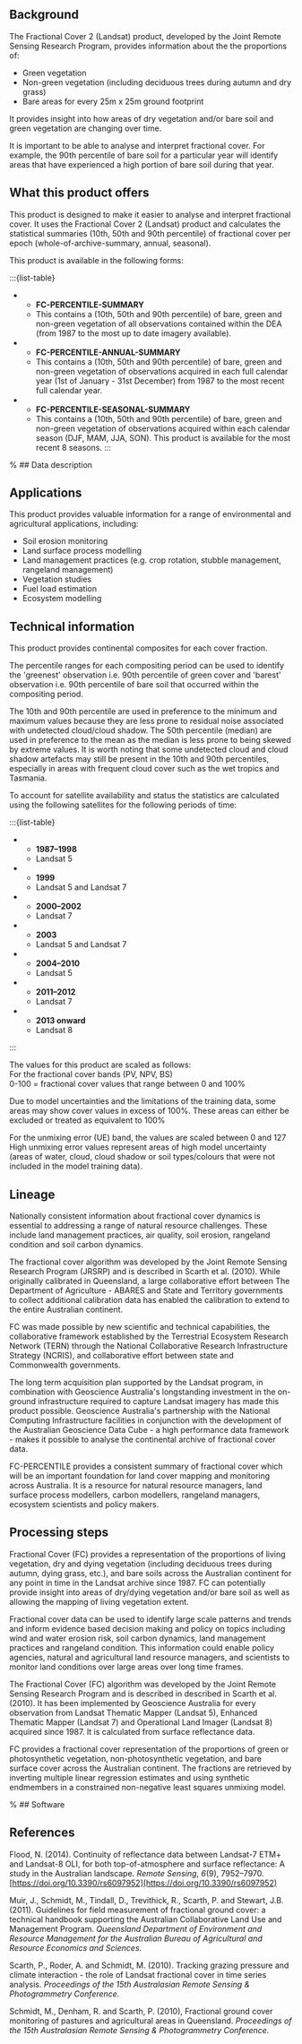 ## Background

The Fractional Cover 2 (Landsat) product, developed by the Joint Remote Sensing Research Program, provides information about the the proportions of:

* Green vegetation
* Non-green vegetation (including deciduous trees during autumn and dry grass)
* Bare areas for every 25m x 25m ground footprint

It provides insight into how areas of dry vegetation and/or bare soil and green vegetation are changing over time.

It is important to be able to analyse and interpret fractional cover. For example, the 90th percentile of bare soil for a particular year will identify areas that have experienced a high portion of bare soil during that year.

## What this product offers

This product is designed to make it easier to analyse and interpret fractional cover. It uses the Fractional Cover 2 (Landsat) product and calculates the statistical summaries (10th, 50th and 90th percentile) of fractional cover per epoch (whole-of-archive-summary, annual, seasonal).

This product is available in the following forms:

:::{list-table}

* - **FC-PERCENTILE-SUMMARY**
  - This contains a (10th, 50th and 90th percentile) of bare, green and non-green vegetation of all observations contained within the DEA (from 1987 to the most up to date imagery available).
* - **FC-PERCENTILE-ANNUAL-SUMMARY**
  - This contains a (10th, 50th and 90th percentile) of bare, green and non-green vegetation of observations acquired in each full calendar year (1st of January - 31st December) from 1987 to the most recent full calendar year.
* - **FC-PERCENTILE-SEASONAL-SUMMARY**
  - This contains a (10th, 50th and 90th percentile) of bare, green and non-green vegetation of observations acquired within each calendar season (DJF, MAM, JJA, SON).  This product is available for the most recent 8 seasons.
:::

% ## Data description

## Applications

This product provides valuable information for a range of environmental and agricultural applications, including:
* Soil erosion monitoring
* Land surface process modelling
* Land management practices (e.g. crop rotation, stubble management, rangeland management)
* Vegetation studies
* Fuel load estimation
* Ecosystem modelling

## Technical information

This product provides continental composites for each cover fraction.

The percentile ranges for each compositing period can be used to identify the 'greenest' observation i.e. 90th percentile of green cover and 'barest' observation i.e. 90th percentile of bare soil that occurred within the compositing period.

The 10th and 90th percentile are used in preference to the minimum and maximum values because they are less prone to residual noise associated with undetected cloud/cloud shadow. The 50th percentile (median) are used in preference to the mean as the median is less prone to being skewed by extreme values. It is worth noting that some undetected cloud and cloud shadow artefacts may still be present in the 10th and 90th percentiles, especially in areas with frequent cloud cover such as the wet tropics and Tasmania.

To account for satellite availability and status the statistics are calculated using the following satellites for the following periods of time:

:::{list-table}

* - **1987&ndash;1998**
  - Landsat 5
* - **1999**
  - Landsat 5 and Landsat 7
* - **2000&ndash;2002**
  - Landsat 7
* - **2003**
  - Landsat 5 and Landsat 7
* - **2004&ndash;2010**
  - Landsat 5
* - **2011&ndash;2012**
  - Landsat 7
* - **2013 onward**
  - Landsat 8

:::

The values for this product are scaled as follows:  
For the fractional cover bands (PV, NPV, BS)  
0-100 = fractional cover values that range between 0 and 100%

Due to model uncertainties and the limitations of the training data, some areas may show cover values in excess of 100%. These areas can either be excluded or treated as equivalent to 100%

For the unmixing error (UE) band, the values are scaled between 0 and 127  High unmixing error values represent areas of high model uncertainty (areas of water, cloud, cloud shadow or soil types/colours that were not included in the model training data).

## Lineage

Nationally consistent information about fractional cover dynamics is essential to addressing a range of natural resource challenges. These include land management practices, air quality, soil erosion, rangeland condition and soil carbon dynamics.

The fractional cover algorithm was developed by the Joint Remote Sensing Research Program (JRSRP) and is described in Scarth et al. (2010). While originally calibrated in Queensland, a large collaborative effort between The Department of Agriculture - ABARES and State and Territory governments to collect additional calibration data has enabled the calibration to extend to the entire Australian continent.

FC was made possible by new scientific and technical capabilities, the collaborative framework established by the Terrestrial Ecosystem Research Network (TERN) through the National Collaborative Research Infrastructure Strategy (NCRIS), and collaborative effort between state and Commonwealth governments.

The long term acquisition plan supported by the Landsat program, in combination with Geoscience Australia's longstanding investment in the on-ground infrastructure required to capture Landsat imagery has made this product possible. Geoscience Australia's partnership with the National Computing Infrastructure facilities in conjunction with the development of the Australian Geoscience Data Cube - a high performance data framework - makes it possible to analyse the continental archive of fractional cover data.

FC-PERCENTILE provides a consistent summary of fractional cover which will be an important foundation for land cover mapping and monitoring across Australia. It is a resource for natural resource managers, land surface process modellers, carbon modellers, rangeland managers, ecosystem scientists and policy makers.

## Processing steps

Fractional Cover (FC) provides a representation of the proportions of living vegetation, dry and dying vegetation (including deciduous trees during autumn, dying grass, etc.), and bare soils across the Australian continent for any point in time in the Landsat archive since 1987. FC can potentially provide insight into areas of dry/dying vegetation and/or bare soil as well as allowing the mapping of living vegetation extent.

Fractional cover data can be used to identify large scale patterns and trends and inform evidence based decision making and policy on topics including wind and water erosion risk, soil carbon dynamics, land management practices and rangeland condition. This information could enable policy agencies, natural and agricultural land resource managers, and scientists to monitor land conditions over large areas over long time frames.

The Fractional Cover (FC) algorithm was developed by the Joint Remote Sensing Research Program and is described in described in Scarth et al. (2010). It has been implemented by Geoscience Australia for every observation from Landsat Thematic Mapper (Landsat 5), Enhanced Thematic Mapper (Landsat 7) and Operational Land Imager (Landsat 8) acquired since 1987. It is calculated from surface reflectance data.

FC provides a fractional cover representation of the proportions of green or photosynthetic vegetation, non-photosynthetic vegetation, and bare surface cover across the Australian continent. The fractions are retrieved by inverting multiple linear regression estimates and using synthetic endmembers in a constrained non-negative least squares unmixing model.

% ## Software

## References

Flood, N. (2014). Continuity of reflectance data between Landsat-7 ETM+ and Landsat-8 OLI, for both top-of-atmosphere and surface reflectance: A study in the Australian landscape. *Remote Sensing*, *6*(9), 7952–7970. [https://doi.org/10.3390/rs6097952](https://doi.org/10.3390/rs6097952)

Muir, J., Schmidt, M., Tindall, D., Trevithick, R., Scarth, P. and Stewart, J.B. (2011). Guidelines for field measurement of fractional ground cover: a technical handbook supporting the Australian Collaborative Land Use and Management Program. *Queensland* *Department of Environment and Resource Management for the Australian Bureau of* *Agricultural and Resource Economics and Sciences*. 

Scarth, P., Roder, A. and Schmidt, M. (2010). Tracking grazing pressure and climate interaction - the role of Landsat fractional cover in time series analysis. *Proceedings of the 15th Australasian Remote Sensing & Photogrammetry Conference.*

Schmidt, M., Denham, R. and Scarth, P. (2010), Fractional ground cover monitoring of pastures and agricultural areas in Queensland. *Proceedings of the 15th Australasian Remote Sensing & Photogrammetry Conference.*
